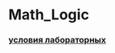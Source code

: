 # Math_Logic
### [условия лабораторных](https://github.com/EgorBa/Math_Logic/blob/main/условия%20лабораторных.pdf)
